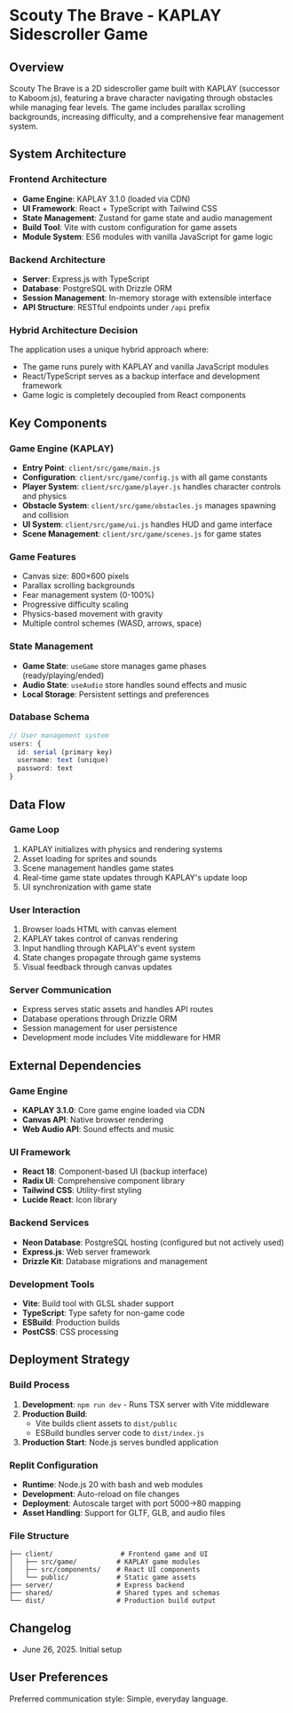 # Scouty The Brave - KAPLAY Sidescroller Game

## Overview

Scouty The Brave is a 2D sidescroller game built with KAPLAY (successor to Kaboom.js), featuring a brave character navigating through obstacles while managing fear levels. The game includes parallax scrolling backgrounds, increasing difficulty, and a comprehensive fear management system.

## System Architecture

### Frontend Architecture
- **Game Engine**: KAPLAY 3.1.0 (loaded via CDN)
- **UI Framework**: React + TypeScript with Tailwind CSS
- **State Management**: Zustand for game state and audio management
- **Build Tool**: Vite with custom configuration for game assets
- **Module System**: ES6 modules with vanilla JavaScript for game logic

### Backend Architecture
- **Server**: Express.js with TypeScript
- **Database**: PostgreSQL with Drizzle ORM
- **Session Management**: In-memory storage with extensible interface
- **API Structure**: RESTful endpoints under `/api` prefix

### Hybrid Architecture Decision
The application uses a unique hybrid approach where:
- The game runs purely with KAPLAY and vanilla JavaScript modules
- React/TypeScript serves as a backup interface and development framework
- Game logic is completely decoupled from React components

## Key Components

### Game Engine (KAPLAY)
- **Entry Point**: `client/src/game/main.js`
- **Configuration**: `client/src/game/config.js` with all game constants
- **Player System**: `client/src/game/player.js` handles character controls and physics
- **Obstacle System**: `client/src/game/obstacles.js` manages spawning and collision
- **UI System**: `client/src/game/ui.js` handles HUD and game interface
- **Scene Management**: `client/src/game/scenes.js` for game states

### Game Features
- Canvas size: 800×600 pixels
- Parallax scrolling backgrounds
- Fear management system (0-100%)
- Progressive difficulty scaling
- Physics-based movement with gravity
- Multiple control schemes (WASD, arrows, space)

### State Management
- **Game State**: `useGame` store manages game phases (ready/playing/ended)
- **Audio State**: `useAudio` store handles sound effects and music
- **Local Storage**: Persistent settings and preferences

### Database Schema
```typescript
// User management system
users: {
  id: serial (primary key)
  username: text (unique)
  password: text
}
```

## Data Flow

### Game Loop
1. KAPLAY initializes with physics and rendering systems
2. Asset loading for sprites and sounds
3. Scene management handles game states
4. Real-time game state updates through KAPLAY's update loop
5. UI synchronization with game state

### User Interaction
1. Browser loads HTML with canvas element
2. KAPLAY takes control of canvas rendering
3. Input handling through KAPLAY's event system
4. State changes propagate through game systems
5. Visual feedback through canvas updates

### Server Communication
- Express serves static assets and handles API routes
- Database operations through Drizzle ORM
- Session management for user persistence
- Development mode includes Vite middleware for HMR

## External Dependencies

### Game Engine
- **KAPLAY 3.1.0**: Core game engine loaded via CDN
- **Canvas API**: Native browser rendering
- **Web Audio API**: Sound effects and music

### UI Framework
- **React 18**: Component-based UI (backup interface)
- **Radix UI**: Comprehensive component library
- **Tailwind CSS**: Utility-first styling
- **Lucide React**: Icon library

### Backend Services
- **Neon Database**: PostgreSQL hosting (configured but not actively used)
- **Express.js**: Web server framework
- **Drizzle Kit**: Database migrations and management

### Development Tools
- **Vite**: Build tool with GLSL shader support
- **TypeScript**: Type safety for non-game code
- **ESBuild**: Production builds
- **PostCSS**: CSS processing

## Deployment Strategy

### Build Process
1. **Development**: `npm run dev` - Runs TSX server with Vite middleware
2. **Production Build**: 
   - Vite builds client assets to `dist/public`
   - ESBuild bundles server code to `dist/index.js`
3. **Production Start**: Node.js serves bundled application

### Replit Configuration
- **Runtime**: Node.js 20 with bash and web modules
- **Development**: Auto-reload on file changes
- **Deployment**: Autoscale target with port 5000→80 mapping
- **Asset Handling**: Support for GLTF, GLB, and audio files

### File Structure
```
├── client/                 # Frontend game and UI
│   ├── src/game/          # KAPLAY game modules
│   ├── src/components/    # React UI components
│   └── public/            # Static game assets
├── server/                # Express backend
├── shared/                # Shared types and schemas
└── dist/                  # Production build output
```

## Changelog
- June 26, 2025. Initial setup

## User Preferences

Preferred communication style: Simple, everyday language.
